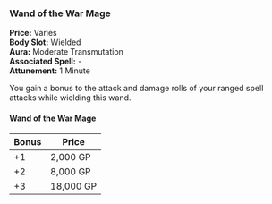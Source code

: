### Wand of the War Mage

**Price:** Varies  
**Body Slot:** Wielded  
**Aura:** Moderate Transmutation  
**Associated Spell:** -  
**Attunement:** 1 Minute  

You gain a bonus to the attack and damage rolls of your ranged spell attacks while wielding this wand.

#### Wand of the War Mage
| Bonus | Price     |
|-------|-----------|
| +1    | 2,000 GP  |
| +2    | 8,000 GP  |
| +3    | 18,000 GP |